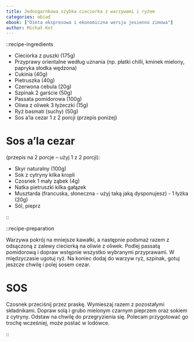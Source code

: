 ```yaml
---
title: Jednogarnkowa szybka cieciorka z warzywami i ryżem
categories: obiad
ebook: ["Dieta ekspresowa i ekonomiczna wersja jesienno zimowa"]
author: Michał Kot
---
```


::recipe-ingredients

- Cieciorka z puszki (175g)
- Przyprawy orientalne według uznania (np. płatki chilli, kminek mielony, papryka słodka wędzona)
- Cukinia (40g)
- Pietruszka (40g)
- Czerwona cebula (20g)
- Szpinak 2 garście (50g)
- Passata pomidorowa (100g)
- Oliwa z oliwek 3 łyżeczki (15g)
- Ryż basmati (suchy) (50g)
- Sos a’la cezar 1 z 2 porcji (przepis poniżej)

# Sos a’la cezar

(przepis na 2 porcje – użyj 1 z 2 porcji):
- Skyr naturalny (100g)
- Sok z cytryny kilka kropli
- Czosnek 1 mały ząbek (4g)
- Natka pietruszki kilka gałązek
- Musztarda (francuska, słoneczna - użyj taką jaką dysponujesz) - 1 łyżka (20g)
- Sól, pieprz

::

::recipe-preparation

Warzywa pokrój na mniejsze kawałki, a następnie podsmaż razem z odsączoną z zalewy cieciorką na oliwie z oliwek. Podlej passatą pomidorową i dopraw wstępnie wszystko wybranymi przyprawami. W międzyczasie ugotuj ryż. Na koniec dodaj do warzyw ryż, szpinak, gotuj jeszcze chwilę i polej sosem cezar.

# SOS

Czosnek przeciśnij przez praskę. Wymieszaj razem z pozostałymi składnikami. Dopraw solą i grubo mielonym czarnym pieprzem oraz sokiem z cytryny. Odstaw na chwilę do przegryzienia się. Polecam przygotować go trochę wcześniej, może postać w lodówce.

::